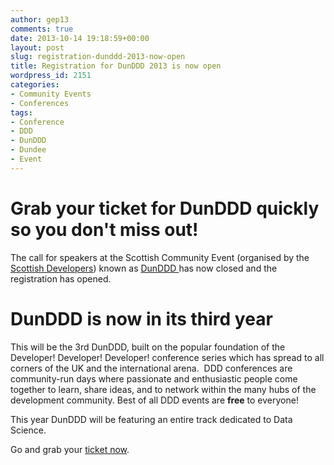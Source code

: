 ```yaml
---
author: gep13
comments: true
date: 2013-10-14 19:18:59+00:00
layout: post
slug: registration-dunddd-2013-now-open
title: Registration for DunDDD 2013 is now open
wordpress_id: 2151
categories:
- Community Events
- Conferences
tags:
- Conference
- DDD
- DunDDD
- Dundee
- Event
---
```


# Grab your ticket for DunDDD quickly so you don't miss out!


The call for speakers at the Scottish Community Event (organised by the [Scottish Developers](http://scottishdevelopers.com/)) known as [DunDDD ](http://dun.dddscotland.co.uk/speaker)has now closed and the registration has opened.


# DunDDD is now in its third year


This will be the 3rd DunDDD, built on the popular foundation of the Developer! Developer! Developer! conference series which has spread to all corners of the UK and the international arena.  DDD conferences are community-run days where passionate and enthusiastic people come together to learn, share ideas, and to network within the many hubs of the development community. Best of all DDD events are **free** to everyone!

This year DunDDD will be featuring an entire track dedicated to Data Science.

Go and grab your [ticket now](http://dun.dddscotland.co.uk/registration).

